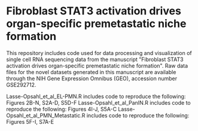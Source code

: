 # Fibroblast STAT3 activation drives organ-specific premetastatic niche formation

This repository includes code used for data processing and visualization of single cell RNA sequencing data from the manuscript "Fibroblast STAT3 activation drives organ-specific premetastatic niche formation". Raw data files for the novel datasets generated in this manuscript are available through the NIH Gene Expression Omnibus (GEO), accession number GSE292712.

Lasse-Opsahl_et_al_EL-PMN.R includes code to reproduce the following: Figures 2B-N, S2A-D, S5D-F
Lasse-Opsahl_et_al_PanIN.R includes code to reproduce the following: Figures 4I-J, S5A-C
Lasse-Opsahl_et_al_PMN_Metastatic.R includes code to reproduce the following: Figures 5F-I, S7A-E
